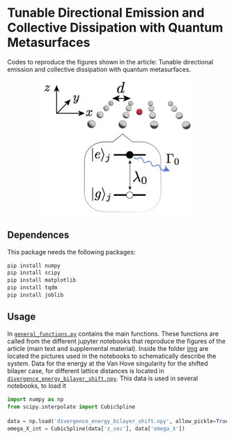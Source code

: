 # Tunable Directional Emission and Collective Dissipation with Quantum Metasurfaces
Codes to reproduce the figures shown in the article: Tunable directional emission and collective dissipation with quantum metasurfaces.

<p align="center">
  <img src="https://github.com/Davtax/Tunable-emission-metasurfaces/blob/main/img/schematic_system.png" width="350" title="system_schematic">
</p>


## Dependences

This package needs the following packages:

```bash
pip install numpy
pip install scipy
pip install matplotlib
pip install tqdm
pip install joblib
```

## Usage
In [`general_functions.py`](https://github.com/Davtax/Tunable-emission-metasurfaces/blob/main/general_functions.py) contains the main functions. These functions are called from the different jupyter notebooks that reproduce the figures of the article (main text and supplemental material). Inside the folder [img](https://github.com/Davtax/Tunable-emission-metasurfaces/img) are located the pictures used in the notebooks to schematically describe the system. Data for the energy at the Van Hove singularity for the shifted bilayer case, for different lattice distances is located in [`divergence_energy_bilayer_shift.npy`](https://github.com/Davtax/Tunable-emission-metasurfaces/blob/main/divergence_energy_bilayer_shift.npy). This data is used in several notebooks, to load it
```python
import numpy as np
from scipy.interpolate import CubicSpline

data = np.load('divergence_energy_bilayer_shift.npy', allow_pickle=True).item()
omega_X_int = CubicSpline(data['z_vec'], data['omega_X'])
```
